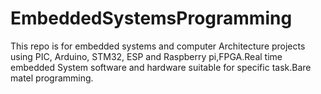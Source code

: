 # EmbeddedSystemsProgramming
This repo is for embedded systems and computer Architecture projects using PIC, Arduino, STM32, ESP and Raspberry pi,FPGA.Real time embedded System software and hardware suitable for specific task.Bare matel programming.
